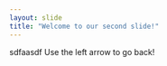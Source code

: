 ```yaml
---
layout: slide
title: "Welcome to our second slide!"
---
```

sdfaasdf
Use the left arrow to go back!
